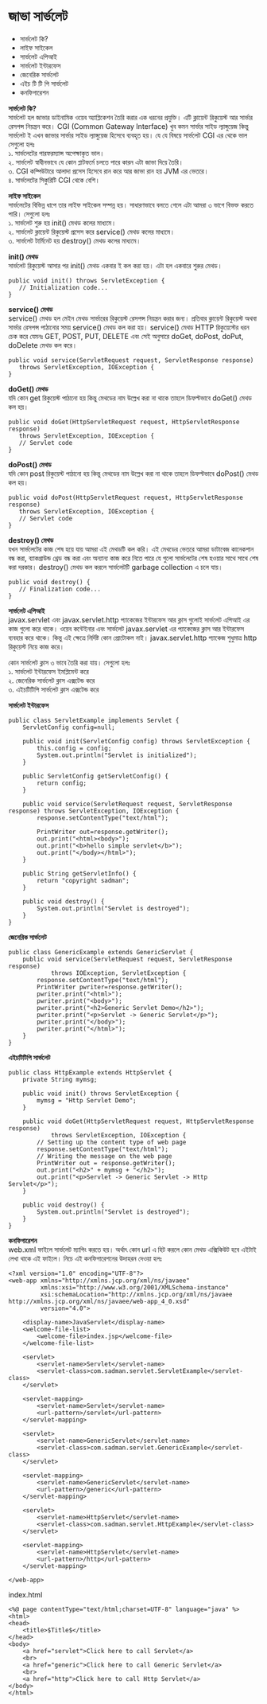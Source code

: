 # জাভা সার্ভলেট            

* সার্ভলেট কি?
* লাইফ সাইকেল
* সার্ভলেট এপিআই 
* সার্ভলেট ইন্টারফেস 
* জেনেরিক সার্ভলেট
* এইচ টি টি পি সার্ভলেট
* কনফিগারেশন 

**সার্ভলেট কি?**                   
সার্ভলেট হল জাভার ডাইনামিক ওয়েব অ্যাপ্লিকেশন তৈরি করার এক ধরনের প্রযুক্তি। এটি ক্লায়েন্ট রিকুয়েস্ট আর সার্ভার রেসপন্স নিয়ন্ত্রন করে।  CGI (Common Gateway Interface) খুব কমন সার্ভার সাইড ল্যাঙ্গুয়েজ কিন্তু সার্ভলেট ই এখন জাভার সার্ভার সাইড ল্যাঙ্গুয়েজ হিসেবে ব্যবহৃত হয়। যে যে বিষয়ে সার্ভলেট CGI এর থেকে ভাল সেগুলো হলঃ                     
১. সার্ভলেটের পারফরম্যান্স অপেক্ষাকৃত ভাল।                                   
২. সার্ভলেট স্বাধীনভাবে যে কোন প্লাটফর্মে চলতে পারে কারন এটা জাভা দিয়ে তৈরি।                                 
৩. CGI কম্পিউটারে আলাদা প্রসেস হিসেবে রান করে আর জাভা রান হয় JVM এর ভেতরে।                  
৪. সার্ভলেটের সিকুরিটি CGI থেকে বেশি।                    

**লাইফ সাইকেল**                                   
সার্ভলেটের বিভিন্ন ধাপে তার লাইফ সাইকেল সম্পন্ন হয়। সাধারণভাবে বলতে গেলে এটা আমরা ৩ ভাগে বিভক্ত করতে পারি। সেগুলো হলঃ                                     
১. সার্ভলেট শুরু হয়  init() মেথড কলের মাধ্যমে।                      
২. সার্ভলেট ক্লায়েন্ট রিকুয়েস্ট প্রসেস করে service() মেথড কলের মাধ্যমে।                           
৩. সার্ভলেট টার্মিনেট হয় destroy() মেথড কলের মাধ্যমে।                     

**init() মেথড**                       
সার্ভলেট রিকুয়েস্ট আসার পর init() মেথড একবার ই কল করা হয়। এটা হল একবারে শুরুর মেথড।                                           

```
public void init() throws ServletException {
   // Initialization code...
}
```

**service() মেথড**                     
service() মেথড হল মেইন মেথড সার্ভারের রিকুয়েস্ট রেসপন্স নিয়ন্ত্রন করার জন্য। প্রতিবার ক্লায়েন্ট রিকুয়েস্ট অথবা সার্ভার রেসপন্স পাঠানোর সময় service() মেথড কল করা হয়। service() মেথড HTTP রিকুয়েস্টের ধরন চেক করে যেমনঃ GET, POST, PUT, DELETE এবং সেই অনুসারে doGet, doPost, doPut, doDelete মেথড কল করে।                     

```
public void service(ServletRequest request, ServletResponse response) 
   throws ServletException, IOException {
}
```

**doGet() মেথড**              
যদি কোন get রিকুয়েস্ট পাঠানো হয় কিন্তু মেথডের নাম উল্লেখ করা না থাকে তাহলে ডিফল্টভাবে doGet() মেথড কল হয়।        

```
public void doGet(HttpServletRequest request, HttpServletResponse response)
   throws ServletException, IOException {
   // Servlet code
}
```

**doPost() মেথড**                          
যদি কোন post রিকুয়েস্ট পাঠানো হয় কিন্তু মেথডের নাম উল্লেখ করা না থাকে তাহলে ডিফল্টভাবে doPost() মেথড কল হয়।        

```
public void doPost(HttpServletRequest request, HttpServletResponse response)
   throws ServletException, IOException {
   // Servlet code
}
```

**destroy() মেথড**               
যখন সার্ভলেটের কাজ শেষ হয়ে যায় আমরা এই মেথডটি কল করি। এই মেথডের ভেতরে আমরা ডাটাবেজ কানেকশান বন্ধ করা, ব্যাকগ্রাউন্ড থ্রেড বন্ধ করা এবং অন্যান্য কাজ করে নিতে পারে যে গুলো সার্ভলেটের শেষ হওয়ার সাথে সাথে শেষ করা দরকার। destroy() মেথড কল করলে সার্ভলেটটি garbage collection এ চলে যায়।                

```
public void destroy() {
   // Finalization code...
}
```

**সার্ভলেট এপিআই**                   
javax.servlet এবং javax.servlet.http প্যাকেজের ইন্টারফেস আর ক্লাস গুলোই সার্ভলেট এপিআই এর কাজ গুলো করে থাকে। ওয়েব কন্টেইনার এবং সার্ভলেট javax.servlet এর প্যাকেজের ক্লাস আর ইন্টারফেস ব্যবহার করে থাকে। কিন্তু এই ক্ষেত্রে নির্দিষ্ট কোন প্রোটোকল নাই। javax.servlet.http প্যাকেজ শুধুমাত্র http রিকুয়েস্ট নিয়ে কাজ করে। 

কোন সার্ভলেট ক্লাস ৩ ভাবে তৈরি করা যায়। সেগুলো হলঃ                              
১. সার্ভলেট ইন্টারফেস ইমপ্লিমেন্ট করে                         
২. জেনেরিক সার্ভলেট ক্লাস এক্সটেন্ড করে            
৩. এইচটিটিপি সার্ভলেট ক্লাস এক্সটেন্ড করে            

**সার্ভলেট ইন্টারফেস**

```
public class ServletExample implements Servlet {
    ServletConfig config=null;

    public void init(ServletConfig config) throws ServletException {
        this.config = config;
        System.out.println("Servlet is initialized");
    }

    public ServletConfig getServletConfig() {
        return config;
    }

    public void service(ServletRequest request, ServletResponse response) throws ServletException, IOException {
        response.setContentType("text/html");

        PrintWriter out=response.getWriter();
        out.print("<html><body>");
        out.print("<b>hello simple servlet</b>");
        out.print("</body></html>");
    }

    public String getServletInfo() {
        return "copyright sadman";
    }

    public void destroy() {
        System.out.println("Servlet is destroyed");
    }
}
```
 
**জেনেরিক সার্ভলেট**

```
public class GenericExample extends GenericServlet {
    public void service(ServletRequest request, ServletResponse response)
            throws IOException, ServletException {
        response.setContentType("text/html");
        PrintWriter pwriter=response.getWriter();
        pwriter.print("<html>");
        pwriter.print("<body>");
        pwriter.print("<h2>Generic Servlet Demo</h2>");
        pwriter.print("<p>Servlet -> Generic Servlet</p>");
        pwriter.print("</body>");
        pwriter.print("</html>");
    }
}
```

**এইচটিটিপি সার্ভলেট**

```
public class HttpExample extends HttpServlet {
    private String mymsg;

    public void init() throws ServletException {
        mymsg = "Http Servlet Demo";
    }

    public void doGet(HttpServletRequest request, HttpServletResponse response)
            throws ServletException, IOException {
        // Setting up the content type of web page
        response.setContentType("text/html");
        // Writing the message on the web page
        PrintWriter out = response.getWriter();
        out.print("<h2>" + mymsg + "</h2>");
        out.print("<p>Servlet -> Generic Servlet -> Http Servlet</p>");
    }

    public void destroy() {
        System.out.println("Servlet is destroyed");
    }
}
```

**কনফিগারেশন**                                         
web.xml ফাইলে সার্ভলেট ম্যাপিং করতে হয়। অর্থাৎ কোন url এ হিট করলে কোন মেথড এক্সিকিউট হবে এইটাই লেখা থাকে এই ফাইলে। নিচে এই কনফিগারেশনের উদাহরন দেওয়া হলঃ          

```
<?xml version="1.0" encoding="UTF-8"?>
<web-app xmlns="http://xmlns.jcp.org/xml/ns/javaee"
         xmlns:xsi="http://www.w3.org/2001/XMLSchema-instance"
         xsi:schemaLocation="http://xmlns.jcp.org/xml/ns/javaee http://xmlns.jcp.org/xml/ns/javaee/web-app_4_0.xsd"
         version="4.0">

    <display-name>JavaServlet</display-name>
    <welcome-file-list>
        <welcome-file>index.jsp</welcome-file>
    </welcome-file-list>

    <servlet>
        <servlet-name>Servlet</servlet-name>
        <servlet-class>com.sadman.servlet.ServletExample</servlet-class>
    </servlet>

    <servlet-mapping>
        <servlet-name>Servlet</servlet-name>
        <url-pattern>/servlet</url-pattern>
    </servlet-mapping>

    <servlet>
        <servlet-name>GenericServlet</servlet-name>
        <servlet-class>com.sadman.servlet.GenericExample</servlet-class>
    </servlet>

    <servlet-mapping>
        <servlet-name>GenericServlet</servlet-name>
        <url-pattern>/generic</url-pattern>
    </servlet-mapping>

    <servlet>
        <servlet-name>HttpServlet</servlet-name>
        <servlet-class>com.sadman.servlet.HttpExample</servlet-class>
    </servlet>

    <servlet-mapping>
        <servlet-name>HttpServlet</servlet-name>
        <url-pattern>/http</url-pattern>
    </servlet-mapping>

</web-app>
```      

index.html                
```
<%@ page contentType="text/html;charset=UTF-8" language="java" %>
<html>
<head>
    <title>$Title$</title>
</head>
<body>
    <a href="servlet">Click here to call Servlet</a>
    <br>
    <a href="generic">Click here to call Generic Servlet</a>
    <br>
    <a href="http">Click here to call Http Servlet</a>
</body>
</html>
```            

























